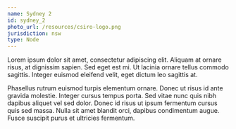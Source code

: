 ```yaml
---
name: Sydney 2
id: sydney_2
photo_url: /resources/csiro-logo.png
jurisdiction: nsw
type: Node
---
```


Lorem ipsum dolor sit amet, consectetur adipiscing elit. Aliquam at ornare risus, at dignissim sapien. Sed eget est mi. Ut lacinia ornare tellus commodo sagittis. Integer euismod eleifend velit, eget dictum leo sagittis at.

Phasellus rutrum euismod turpis elementum ornare. Donec ut risus id ante gravida molestie. Integer cursus tempus porta. Sed vitae nunc quis nibh dapibus aliquet vel sed dolor. Donec id risus ut ipsum fermentum cursus quis sed massa. Nulla sit amet blandit orci, dapibus condimentum augue. Fusce suscipit purus et ultricies fermentum.